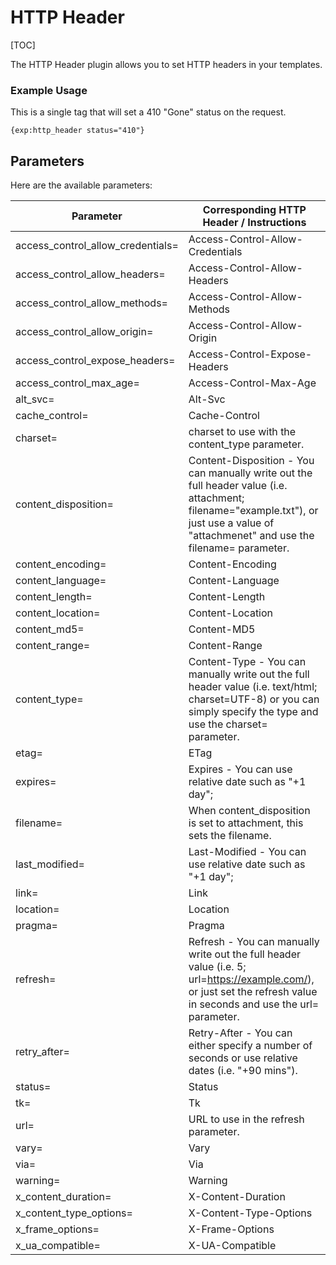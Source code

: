 <!--
    This source file is part of the open source project
    ExpressionEngine User Guide (https://github.com/ExpressionEngine/ExpressionEngine-User-Guide)

    @link      https://expressionengine.com/
    @copyright Copyright (c) 2003-2020, Packet Tide, LLC (https://packettide.com)
    @license   https://expressionengine.com/license Licensed under Apache License, Version 2.0
-->

# HTTP Header

[TOC]

The HTTP Header plugin allows you to set HTTP headers in your templates.

### Example Usage

This is a single tag that will set a 410 "Gone" status on the request.

```ee
{exp:http_header status="410"}
```

## Parameters

Here are the available parameters:

|Parameter|Corresponding HTTP Header / Instructions|
|--- |--- |
|access_control_allow_credentials=|Access-Control-Allow-Credentials|
|access_control_allow_headers=|Access-Control-Allow-Headers|
|access_control_allow_methods=|Access-Control-Allow-Methods|
|access_control_allow_origin=|Access-Control-Allow-Origin|
|access_control_expose_headers=|Access-Control-Expose-Headers|
|access_control_max_age=|Access-Control-Max-Age|
|alt_svc=|Alt-Svc|
|cache_control=|Cache-Control|
|charset=|charset to use with the content_type parameter.|
|content_disposition=|Content-Disposition - You can manually write out the full header value (i.e. attachment; filename="example.txt"), or just use a value of "attachmenet" and use the filename= parameter.|
|content_encoding=|Content-Encoding|
|content_language=|Content-Language|
|content_length=|Content-Length|
|content_location=|Content-Location|
|content_md5=|Content-MD5|
|content_range=|Content-Range|
|content_type=|Content-Type - You can manually write out the full header value (i.e. text/html; charset=UTF-8) or you can simply specify the type and use the charset= parameter.|
|etag=|ETag|
|expires=|Expires - You can use relative date such as "+1 day";|
|filename=|When content_disposition is set to attachment, this sets the filename.|
|last_modified=|Last-Modified - You can use relative date such as "+1 day";|
|link=|Link|
|location=|Location|
|pragma=|Pragma|
|refresh=|Refresh - You can manually write out the full header value (i.e. 5; url=https://example.com/), or just set the refresh value in seconds and use the url= parameter.|
|retry_after=|Retry-After - You can either specify a number of seconds or use relative dates (i.e. "+90 mins").|
|status=|Status|
|tk=|Tk|
|url=|URL to use in the refresh parameter.|
|vary=|Vary|
|via=|Via|
|warning=|Warning|
|x_content_duration=|X-Content-Duration|
|x_content_type_options=|X-Content-Type-Options|
|x_frame_options=|X-Frame-Options|
|x_ua_compatible=|X-UA-Compatible|
